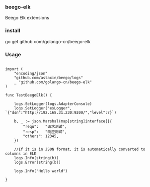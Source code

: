 ### beego-elk
Beego Elk extensions

### install
go get github.com/golango-cn/beego-elk

### Usage
```golang

import (
    "encoding/json"
    "github.com/astaxie/beego/logs"
    _ "github.com/golango-cn/beego-elk"
)

func TestBeegoElk() {

    logs.SetLogger(logs.AdapterConsole)
    logs.SetLogger("esLogger", `{"dsn":"http://192.168.31.230:9200/","level":7}`)
    
    b, _ := json.Marshal(map[string]interface{}{
        "requ":   "请求测试",
        "resp":   "响应测试",
        "others": 12345,
    })
    
    //If it is in JSON format, it is automatically converted to columns in ELK
    logs.Info(string(b))
    logs.Error(string(b))
    
    logs.Info("Hello world")

}

```

